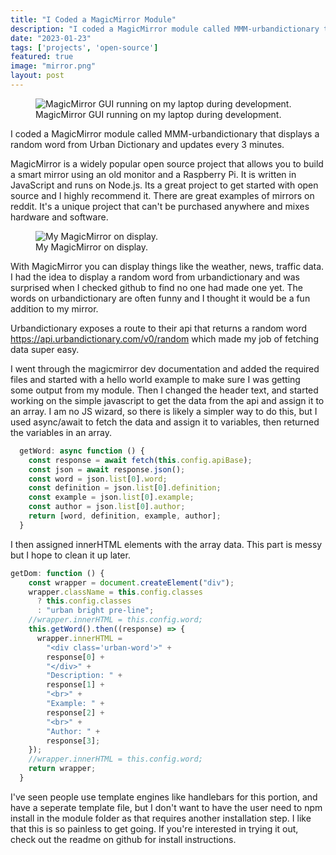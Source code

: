 ```yaml
---
title: "I Coded a MagicMirror Module"
description: "I coded a MagicMirror module called MMM-urbandictionary that displays a random word from Urban Dictionary."
date: "2023-01-23"
tags: ['projects', 'open-source']
featured: true
image: "mirror.png"
layout: post
---
```


<figure>
  <img
    src="{{site.url}}/assets/images/blog/mirror.png"
    alt="MagicMirror GUI running on my laptop during development."
  />
  <figcaption>
    MagicMirror GUI running on my laptop during development.
  </figcaption>
</figure>

<p className="lead">
  I coded a MagicMirror module called MMM-urbandictionary that displays a random word from Urban Dictionary and updates every 3 minutes.
</p>

MagicMirror is a widely popular open source project that allows you to build a smart mirror using an old monitor and a Raspberry Pi. It is written in JavaScript and runs on Node.js. Its a great project to get started with open source and I highly recommend it. There are great examples of mirrors on reddit. It's a unique project that can't be purchased anywhere and mixes hardware and software.

<figure>
  <img
    src="{{site.url}}/assets/images/blog/mirror2.PNG"
    alt="My MagicMirror on display."
  />
  <figcaption>
   My MagicMirror on display.
  </figcaption>
</figure>

With MagicMirror you can display things like the weather, news, traffic data. I had the idea to display a random word from urbandictionary and was surprised when I checked github to find no one had made one yet. The words on urbandictionary are often funny and I thought it would be a fun addition to my mirror.

Urbandictionary exposes a route to their api that returns a random word https://api.urbandictionary.com/v0/random which made my job of fetching data super easy.

I went through the magicmirror dev documentation and added the required files and started with a hello world example to make sure I was getting some output from my module. Then I changed the header text, and started working on the simple javascript to get the data from the api and assign it to an array. I am no JS wizard, so there is likely a simpler way to do this, but I used async/await to fetch the data and assign it to variables, then returned the variables in an array.

```javascript
  getWord: async function () {
    const response = await fetch(this.config.apiBase);
    const json = await response.json();
    const word = json.list[0].word;
    const definition = json.list[0].definition;
    const example = json.list[0].example;
    const author = json.list[0].author;
    return [word, definition, example, author];
  }
  ```

  I then assigned innerHTML elements with the array data. This part is messy but I hope to clean it up later.

```javascript
getDom: function () {
    const wrapper = document.createElement("div");
    wrapper.className = this.config.classes
      ? this.config.classes
      : "urban bright pre-line";
    //wrapper.innerHTML = this.config.word;
    this.getWord().then((response) => {
      wrapper.innerHTML =
        "<div class='urban-word'>" +
        response[0] +
        "</div>" +
        "Description: " +
        response[1] +
        "<br>" +
        "Example: " +
        response[2] +
        "<br>" +
        "Author: " +
        response[3];
    });
    //wrapper.innerHTML = this.config.word;
    return wrapper;
  }
  ```

  I've seen people use template engines like handlebars for this portion, and have a seperate template file, but I don't want to have the user need to npm install in the module folder as that requires another installation step. I like that this is so painless to get going. If you're interested in trying it out, check out the readme on github for install instructions.

